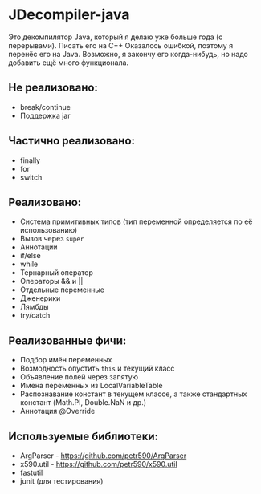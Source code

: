 # JDecompiler-java
Это декомпилятор Java, который я делаю уже больше года (с перерывами).
Писать его на C++ Оказалось ошибкой, поэтому я перенёс его на Java.
Возможно, я закончу его когда-нибудь, но надо добавить ещё много функционала.

## Не реализовано:
- break/continue
- Поддержка jar

## Частично реализовано:
- finally
- for
- switch

## Реализовано:
- Система примитивных типов (тип переменной определяется по её использованию)
- Вызов через `super`
- Аннотации
- if/else
- while
- Тернарный оператор
- Операторы && и ||
- Отдельные переменные
- Дженерики
- Лямбды
- try/catch

## Реализованные фичи:
- Подбор имён переменных
- Возмодность опустить `this` и текущий класс
- Объявление полей через запятую
- Имена переменных из LocalVariableTable
- Распознавание констант в текущем классе, а также стандартных констант (Math.PI, Double.NaN и др.)
- Аннотация @Override

## Используемые библиотеки:
- ArgParser - https://github.com/petr590/ArgParser
- x590.util - https://github.com/petr590/x590.util
- fastutil
- junit (для тестирования)
